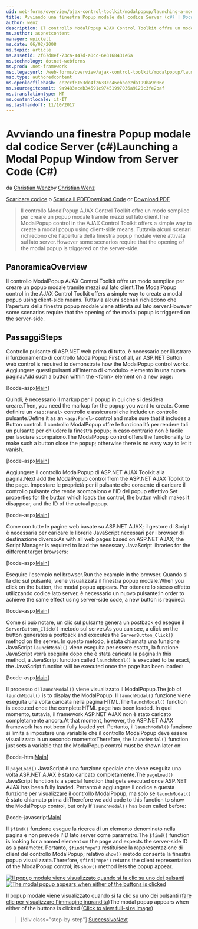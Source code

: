 ```yaml
---
uid: web-forms/overview/ajax-control-toolkit/modalpopup/launching-a-modal-popup-window-from-server-code-cs
title: Avviando una finestra Popup modale dal codice Server (c#) | Documenti Microsoft
author: wenz
description: Il controllo ModalPopup AJAX Control Toolkit offre un modo semplice per creare un popup modale tramite mezzi sul lato client. Tuttavia, alcuni scenari richiedono che t...
ms.author: aspnetcontent
manager: wpickett
ms.date: 06/02/2008
ms.topic: article
ms.assetid: 2f67d8ef-73ca-447d-a0cc-6e3168431e6a
ms.technology: dotnet-webforms
ms.prod: .net-framework
msc.legacyurl: /web-forms/overview/ajax-control-toolkit/modalpopup/launching-a-modal-popup-window-from-server-code-cs
msc.type: authoredcontent
ms.openlocfilehash: cc2ccf8153de4f2633cc46ebbee2da199ba9d06e
ms.sourcegitcommit: 9a9483aceb34591c97451997036a9120c3fe2baf
ms.translationtype: MT
ms.contentlocale: it-IT
ms.lasthandoff: 11/10/2017
---
```

<a name="launching-a-modal-popup-window-from-server-code-c"></a><span data-ttu-id="aa9ea-104">Avviando una finestra Popup modale dal codice Server (c#)</span><span class="sxs-lookup"><span data-stu-id="aa9ea-104">Launching a Modal Popup Window from Server Code (C#)</span></span>
====================
<span data-ttu-id="aa9ea-105">da [Christian Wenz](https://github.com/wenz)</span><span class="sxs-lookup"><span data-stu-id="aa9ea-105">by [Christian Wenz](https://github.com/wenz)</span></span>

<span data-ttu-id="aa9ea-106">[Scaricare codice](http://download.microsoft.com/download/2/4/0/24052038-f942-4336-905b-b60ae56f0dd5/ModalPopup1.cs.zip) o [Scarica il PDF](http://download.microsoft.com/download/b/6/a/b6ae89ee-df69-4c87-9bfb-ad1eb2b23373/modalpopup1CS.pdf)</span><span class="sxs-lookup"><span data-stu-id="aa9ea-106">[Download Code](http://download.microsoft.com/download/2/4/0/24052038-f942-4336-905b-b60ae56f0dd5/ModalPopup1.cs.zip) or [Download PDF](http://download.microsoft.com/download/b/6/a/b6ae89ee-df69-4c87-9bfb-ad1eb2b23373/modalpopup1CS.pdf)</span></span>

> <span data-ttu-id="aa9ea-107">Il controllo ModalPopup AJAX Control Toolkit offre un modo semplice per creare un popup modale tramite mezzi sul lato client.</span><span class="sxs-lookup"><span data-stu-id="aa9ea-107">The ModalPopup control in the AJAX Control Toolkit offers a simple way to create a modal popup using client-side means.</span></span> <span data-ttu-id="aa9ea-108">Tuttavia alcuni scenari richiedono che l'apertura della finestra popup modale viene attivata sul lato server.</span><span class="sxs-lookup"><span data-stu-id="aa9ea-108">However some scenarios require that the opening of the modal popup is triggered on the server-side.</span></span>


## <a name="overview"></a><span data-ttu-id="aa9ea-109">Panoramica</span><span class="sxs-lookup"><span data-stu-id="aa9ea-109">Overview</span></span>

<span data-ttu-id="aa9ea-110">Il controllo ModalPopup AJAX Control Toolkit offre un modo semplice per creare un popup modale tramite mezzi sul lato client.</span><span class="sxs-lookup"><span data-stu-id="aa9ea-110">The ModalPopup control in the AJAX Control Toolkit offers a simple way to create a modal popup using client-side means.</span></span> <span data-ttu-id="aa9ea-111">Tuttavia alcuni scenari richiedono che l'apertura della finestra popup modale viene attivata sul lato server.</span><span class="sxs-lookup"><span data-stu-id="aa9ea-111">However some scenarios require that the opening of the modal popup is triggered on the server-side.</span></span>

## <a name="steps"></a><span data-ttu-id="aa9ea-112">Passaggi</span><span class="sxs-lookup"><span data-stu-id="aa9ea-112">Steps</span></span>

<span data-ttu-id="aa9ea-113">Controllo pulsante di ASP.NET web prima di tutto, è necessario per illustrare il funzionamento di controllo ModalPopup.</span><span class="sxs-lookup"><span data-stu-id="aa9ea-113">First of all, an ASP.NET Button web control is required to demonstrate how the ModalPopup control works.</span></span> <span data-ttu-id="aa9ea-114">Aggiungere questi pulsanti all'interno di &lt;modulo&gt; elemento in una nuova pagina:</span><span class="sxs-lookup"><span data-stu-id="aa9ea-114">Add such a button within the &lt;form&gt; element on a new page:</span></span>

[!code-aspx[Main](launching-a-modal-popup-window-from-server-code-cs/samples/sample1.aspx)]

<span data-ttu-id="aa9ea-115">Quindi, è necessario il markup per il popup in cui che si desidera creare.</span><span class="sxs-lookup"><span data-stu-id="aa9ea-115">Then, you need the markup for the popup you want to create.</span></span> <span data-ttu-id="aa9ea-116">Come definire un `<asp:Panel>` controllo e assicurarsi che include un controllo pulsante.</span><span class="sxs-lookup"><span data-stu-id="aa9ea-116">Define it as an `<asp:Panel>` control and make sure that it includes a Button control.</span></span> <span data-ttu-id="aa9ea-117">Il controllo ModalPopup offre le funzionalità per rendere tali un pulsante per chiudere la finestra popup; in caso contrario non è facile per lasciare scompaiono.</span><span class="sxs-lookup"><span data-stu-id="aa9ea-117">The ModalPopup control offers the functionality to make such a button close the popup; otherwise there is no easy way to let it vanish.</span></span>

[!code-aspx[Main](launching-a-modal-popup-window-from-server-code-cs/samples/sample2.aspx)]

<span data-ttu-id="aa9ea-118">Aggiungere il controllo ModalPopup di ASP.NET AJAX Toolkit alla pagina.</span><span class="sxs-lookup"><span data-stu-id="aa9ea-118">Next add the ModalPopup control from the ASP.NET AJAX Toolkit to the page.</span></span> <span data-ttu-id="aa9ea-119">Impostare le proprietà per il pulsante che consente di caricare il controllo pulsante che rende scompaiono e l'ID del popup effettivo.</span><span class="sxs-lookup"><span data-stu-id="aa9ea-119">Set properties for the button which loads the control, the button which makes it disappear, and the ID of the actual popup.</span></span>

[!code-aspx[Main](launching-a-modal-popup-window-from-server-code-cs/samples/sample3.aspx)]

<span data-ttu-id="aa9ea-120">Come con tutte le pagine web basate su ASP.NET AJAX; il gestore di Script è necessaria per caricare le librerie JavaScript necessari per i browser di destinazione diverso:</span><span class="sxs-lookup"><span data-stu-id="aa9ea-120">As with all web pages based on ASP.NET AJAX; the Script Manager is required to load the necessary JavaScript libraries for the different target browsers:</span></span>

[!code-aspx[Main](launching-a-modal-popup-window-from-server-code-cs/samples/sample4.aspx)]

<span data-ttu-id="aa9ea-121">Eseguire l'esempio nel browser.</span><span class="sxs-lookup"><span data-stu-id="aa9ea-121">Run the example in the browser.</span></span> <span data-ttu-id="aa9ea-122">Quando si fa clic sul pulsante, viene visualizzata il finestra popup modale.</span><span class="sxs-lookup"><span data-stu-id="aa9ea-122">When you click on the button, the modal popup appears.</span></span> <span data-ttu-id="aa9ea-123">Per ottenere lo stesso effetto utilizzando codice lato server, è necessario un nuovo pulsante:</span><span class="sxs-lookup"><span data-stu-id="aa9ea-123">In order to achieve the same effect using server-side code, a new button is required:</span></span>

[!code-aspx[Main](launching-a-modal-popup-window-from-server-code-cs/samples/sample5.aspx)]

<span data-ttu-id="aa9ea-124">Come si può notare, un clic sul pulsante genera un postback ed esegue il `ServerButton_Click()` metodo sul server.</span><span class="sxs-lookup"><span data-stu-id="aa9ea-124">As you can see, a click on the button generates a postback and executes the `ServerButton_Click()` method on the server.</span></span> <span data-ttu-id="aa9ea-125">In questo metodo, è stata chiamata una funzione JavaScript `launchModal()` viene eseguita per essere esatto, la funzione JavaScript verrà eseguita dopo che è stata caricata la pagina:</span><span class="sxs-lookup"><span data-stu-id="aa9ea-125">In this method, a JavaScript function called `launchModal()` is executed to be exact, the JavaScript function will be executed once the page has been loaded:</span></span>

[!code-aspx[Main](launching-a-modal-popup-window-from-server-code-cs/samples/sample6.aspx)]

<span data-ttu-id="aa9ea-126">Il processo di `launchModal()` viene visualizzato il ModalPopup.</span><span class="sxs-lookup"><span data-stu-id="aa9ea-126">The job of `launchModal()` is to display the ModalPopup.</span></span> <span data-ttu-id="aa9ea-127">Il `launchModal()` funzione viene eseguita una volta caricata nella pagina HTML.</span><span class="sxs-lookup"><span data-stu-id="aa9ea-127">The `launchModal()` function is executed once the complete HTML page has been loaded.</span></span> <span data-ttu-id="aa9ea-128">In quel momento, tuttavia, il framework ASP.NET AJAX non è stato caricato completamente ancora.</span><span class="sxs-lookup"><span data-stu-id="aa9ea-128">At that moment, however, the ASP.NET AJAX framework has not been fully loaded yet.</span></span> <span data-ttu-id="aa9ea-129">Pertanto, il `launchModal()` funzione si limita a impostare una variabile che il controllo ModalPopup deve essere visualizzato in un secondo momento:</span><span class="sxs-lookup"><span data-stu-id="aa9ea-129">Therefore, the `launchModal()` function just sets a variable that the ModalPopup control must be shown later on:</span></span>

[!code-html[Main](launching-a-modal-popup-window-from-server-code-cs/samples/sample7.html)]

<span data-ttu-id="aa9ea-130">Il `pageLoad()` JavaScript è una funzione speciale che viene eseguita una volta ASP.NET AJAX è stato caricato completamente.</span><span class="sxs-lookup"><span data-stu-id="aa9ea-130">The `pageLoad()` JavaScript function is a special function that gets executed once ASP.NET AJAX has been fully loaded.</span></span> <span data-ttu-id="aa9ea-131">Pertanto è aggiungere il codice a questa funzione per visualizzare il controllo ModalPopup, ma solo se `launchModal()` è stato chiamato prima di:</span><span class="sxs-lookup"><span data-stu-id="aa9ea-131">Therefore we add code to this function to show the ModalPopup control, but only if `launchModal()` has been called before:</span></span>

[!code-javascript[Main](launching-a-modal-popup-window-from-server-code-cs/samples/sample8.js)]

<span data-ttu-id="aa9ea-132">Il `$find()` funzione esegue la ricerca di un elemento denominato nella pagina e non prevede l'ID lato server come parametro.</span><span class="sxs-lookup"><span data-stu-id="aa9ea-132">The `$find()` function is looking for a named element on the page and expects the server-side ID as a parameter.</span></span> <span data-ttu-id="aa9ea-133">Pertanto, `$find("mpe")` restituisce la rappresentazione di client del controllo ModalPopup; relativo `show()` metodo consente la finestra popup visualizzata.</span><span class="sxs-lookup"><span data-stu-id="aa9ea-133">Therefore, `$find("mpe")` returns the client representation of the ModalPopup control; its `show()` method lets the popup appear.</span></span>


<span data-ttu-id="aa9ea-134">[![Il popup modale viene visualizzato quando si fa clic su uno dei pulsanti](launching-a-modal-popup-window-from-server-code-cs/_static/image2.png)](launching-a-modal-popup-window-from-server-code-cs/_static/image1.png)</span><span class="sxs-lookup"><span data-stu-id="aa9ea-134">[![The modal popup appears when either of the buttons is clicked](launching-a-modal-popup-window-from-server-code-cs/_static/image2.png)](launching-a-modal-popup-window-from-server-code-cs/_static/image1.png)</span></span>

<span data-ttu-id="aa9ea-135">Il popup modale viene visualizzato quando si fa clic su uno dei pulsanti ([fare clic per visualizzare l'immagine ingrandita](launching-a-modal-popup-window-from-server-code-cs/_static/image3.png))</span><span class="sxs-lookup"><span data-stu-id="aa9ea-135">The modal popup appears when either of the buttons is clicked ([Click to view full-size image](launching-a-modal-popup-window-from-server-code-cs/_static/image3.png))</span></span>

>[!div class="step-by-step"]
[<span data-ttu-id="aa9ea-136">Successivo</span><span class="sxs-lookup"><span data-stu-id="aa9ea-136">Next</span></span>](using-modalpopup-with-a-repeater-control-cs.md)
